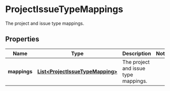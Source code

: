 

# ProjectIssueTypeMappings

The project and issue type mappings.
## Properties

Name | Type | Description | Notes
------------ | ------------- | ------------- | -------------
**mappings** | [**List&lt;ProjectIssueTypeMapping&gt;**](ProjectIssueTypeMapping.md) | The project and issue type mappings. | 



